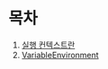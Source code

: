 # 목차
1. [실행 컨텍스트란](https://sunyoungbae.github.io/wlsrbqo123.github.io/CORE_JAVASCRIPT/02_%EC%8B%A4%ED%96%89_%EC%BB%A8%ED%85%8D%EC%8A%A4%ED%8A%B8/02_1_%EC%8B%A4%ED%96%89_%EC%BB%A8%ED%85%8D%EC%8A%A4%ED%8A%B8%EB%9E%80)
2. [VariableEnvironment](https://sunyoungbae.github.io/wlsrbqo123.github.io/CORE_JAVASCRIPT/02_%EC%8B%A4%ED%96%89_%EC%BB%A8%ED%85%8D%EC%8A%A4%ED%8A%B8/02_2_VariableEnvironment)
